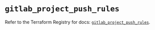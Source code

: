 # `gitlab_project_push_rules`

Refer to the Terraform Registry for docs: [`gitlab_project_push_rules`](https://registry.terraform.io/providers/gitlabhq/gitlab/17.0.1/docs/resources/project_push_rules).
